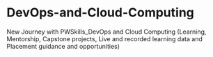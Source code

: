 # DevOps-and-Cloud-Computing
New Journey with PWSkills_DevOps and Cloud Computing (Learning, Mentorship, Capstone projects, Live and recorded learning data and Placement guidance and opportunities)
